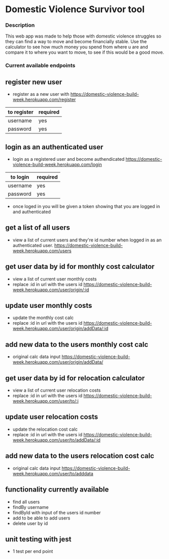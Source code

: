 # Domestic Violence Survivor tool

### Description

This web app was made to help those with domestic violence struggles so they can find a way to move and become financially stable.
Use the calculator to see how much money you spend from where u are and compare it to where you want to move, to see if this would be a good move.

### Current available endpoints

## register new user

- register as a new user with https://domestic-violence-build-week.herokuapp.com/register

| to register | required |
| ----------- | -------- |
| username    | yes      |
| password    | yes      |

## login as an authenticated user

- login as a registered user and become authendicated
  https://domestic-violence-build-week.herokuapp.com/login

| to login | required |
| -------- | -------- |
| username | yes      |
| password | yes      |

- once loged in you will be given a token showing that you are logged in and authenticated

## get a list of all users

- view a list of current users and they're id number when logged in as an authenticated user.
  https://domestic-violence-build-week.herokuapp.com/users

## get user data by id for monthly cost calculator

- view a list of current user monthly costs
- replace :id in url with the users id
  https://domestic-violence-build-week.herokuapp.com/user/origin/:id

## update user monthly costs

- update the monthly cost calc
- replace :id in url with the users id
  https://domestic-violence-build-week.herokuapp.com/user/origin/addData/:id

## add new data to the users monthly cost calc

- original calc data input
  https://domestic-violence-build-week.herokuapp.com/user/origin/addData/

## get user data by id for relocation calculator

- view a list of current user relocation costs
- replace :id in url with the users id
  https://domestic-violence-build-week.herokuapp.com/user/to/:i

## update user relocation costs

- update the relocation cost calc
- replace :id in url with the users id
  https://domestic-violence-build-week.herokuapp.com/user/to/addData/:id

## add new data to the users relocation cost calc

- original calc data input
  https://domestic-violence-build-week.herokuapp.com/user/to/adddata

## functionality currently available

- find all users
- findBy username
- findById with input of the users id number
- add to be able to add users
- delete user by id

## unit testing with jest

- 1 test per end point
